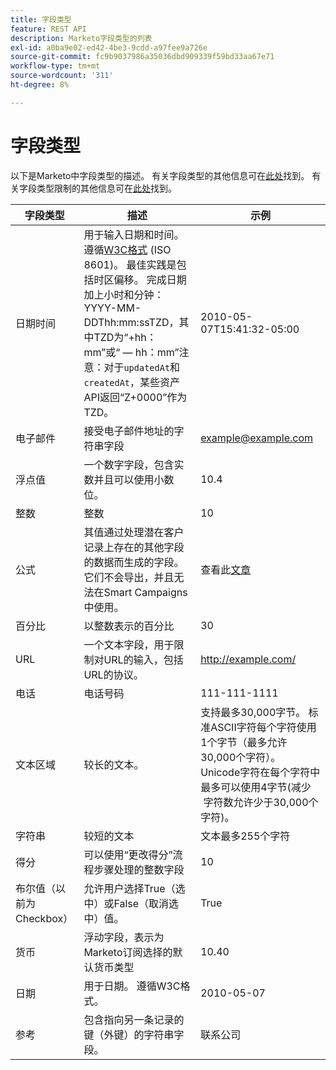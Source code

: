 ```yaml
---
title: 字段类型
feature: REST API
description: Marketo字段类型的列表
exl-id: a0ba9e02-ed42-4be3-9cdd-a97fee9a726e
source-git-commit: fc9b9037986a35036dbd909339f59bd33aa67e71
workflow-type: tm+mt
source-wordcount: '311'
ht-degree: 8%

---
```


# 字段类型

以下是Marketo中字段类型的描述。 有关字段类型的其他信息可在[此处](https://experienceleague.adobe.com/en/docs/marketo/using/product-docs/administration/field-management/custom-field-type-glossary)找到。 有关字段类型限制的其他信息可在[此处](https://nation.marketo.com/t5/knowledgebase/marketo-field-limits-by-field-type/ta-p/251613)找到。

| 字段类型 | 描述 | 示例 |
| --- | --- | --- |
| 日期时间 | 用于输入日期和时间。 遵循[W3C格式](https://www.w3.org/TR/NOTE-datetime) (ISO 8601)。 最佳实践是包括时区偏移。 完成日期加上小时和分钟： YYYY-MM-DDThh:mm:ssTZD，其中TZD为“+hh：mm”或“ — hh：mm”注意：对于`updatedAt`和`createdAt`，某些资产API返回“Z+0000”作为TZD。 | 2010-05-07T15:41:32-05:00 |
| 电子邮件 | 接受电子邮件地址的字符串字段 | example@example.com |
| 浮点值 | 一个数字字段，包含实数并且可以使用小数位。 | 10.4 |
| 整数 | 整数 | 10 |
| 公式 | 其值通过处理潜在客户记录上存在的其他字段的数据而生成的字段。 它们不会导出，并且无法在Smart Campaigns中使用。 | 查看此[文章](https://experienceleague.adobe.com/en/docs/marketo/using/product-docs/administration/field-management/create-and-use-a-concatenated-string-formula-field) |
| 百分比 | 以整数表示的百分比 | 30 |
| URL | 一个文本字段，用于限制对URL的输入，包括URL的协议。 | http://example.com/ |
| 电话 | 电话号码 | 111-111-1111 |
| 文本区域 | 较长的文本。 | 支持最多30,000字节。 标准ASCII字符每个字符使用1个字节（最多允许30,000个字符）。 Unicode字符在每个字符中最多可以使用4字节(减少  字符数允许少于30,000个字符)。 |
| 字符串 | 较短的文本 | 文本最多255个字符 |
| 得分 | 可以使用“更改得分”流程步骤处理的整数字段 | 10 |
| 布尔值（以前为Checkbox） | 允许用户选择True（选中）或False（取消选中）值。 | True |
| 货币 | 浮动字段，表示为Marketo订阅选择的默认货币类型 | 10.40 |
| 日期 | 用于日期。 遵循W3C格式。 | 2010-05-07 |
| 参考 | 包含指向另一条记录的键（外键）的字符串字段。 | 联系公司 |
